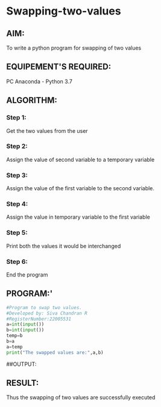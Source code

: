 # Swapping-two-values
## AIM:
To write a python program for swapping of two values
## EQUIPEMENT'S REQUIRED: 
PC
Anaconda - Python 3.7
## ALGORITHM: 
### Step 1:
Get the two values from the user
### Step 2: 
Assign the value of second variable to a temporary variable 
### Step 3: 
Assign the value of the first variable to the second variable.
### Step 4:  
Assign the value in temporary variable to the first variable
### Step 5: 
Print both the values it would be interchanged
### Step 6: 
End the program
## PROGRAM:'
```python
#Program to swap two values.
#Developed by: Siva Chandran R
#RegisterNumber:22005531
a=int(input())
b=int(input())
temp=b
b=a
a=temp
print("The swapped values are:",a,b)
```
##OUTPUT:


## RESULT:
Thus the swapping of two values are successfully executed



